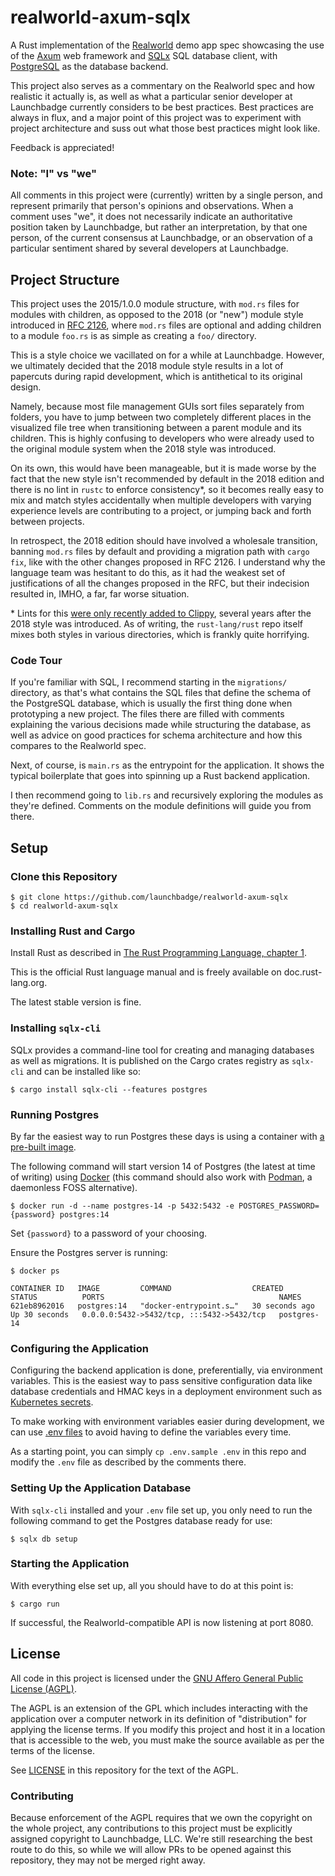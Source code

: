 # realworld-axum-sqlx
A Rust implementation of the [Realworld] demo app spec showcasing the use of the [Axum] web framework and [SQLx]
SQL database client, with [PostgreSQL] as the database backend.

This project also serves as a commentary on the Realworld spec and how realistic it actually is, as well as
what a particular senior developer at Launchbadge currently considers to be best practices. Best practices are always
in flux, and a major point of this project was to experiment with project architecture and suss out what those
best practices might look like.

Feedback is appreciated!

### Note: "I" vs "we"

All comments in this project were (currently) written by a single person, and represent primarily that person's opinions
and observations. When a comment uses "we", it does not necessarily indicate an authoritative position taken by 
Launchbadge, but rather an interpretation, by that one person, of the current consensus at Launchbadge, 
or an observation of a particular sentiment shared by several developers at Launchbadge.

[Realworld]: https://gothinkster.github.io/realworld/
[Axum]: https://github.com/tokio-rs/axum/
[SQLX]: https://github.com/launchbadge/sqlx/
[PostgreSQL]: https://www.postgresql.org/

## Project Structure

This project uses the 2015/1.0.0 module structure, with `mod.rs` files for modules with children,
as opposed to the 2018 (or "new") module style introduced in [RFC 2126], where `mod.rs` files are optional
and adding children to a module `foo.rs` is as simple as creating a `foo/` directory. 

This is a style choice we vacillated on for a while at Launchbadge. However, we ultimately decided that the 2018
module style results in a lot of papercuts during rapid development, which is antithetical to its original design.

Namely, because most file management GUIs sort files separately from folders, you have to jump between two completely
different places in the visualized file tree when transitioning between a parent module and its children. This is highly
confusing to developers who were already used to the original module system when the 2018 style was introduced.

On its own, this would have been manageable, but it is made worse by the fact that the new style isn't
recommended by default in the 2018 edition and there is no lint in `rustc` to enforce consistency*, so it becomes really 
easy to mix and match styles accidentally when multiple developers with varying experience levels are contributing to a 
project, or jumping back and forth between projects.

In retrospect, the 2018 edition should have involved a wholesale transition, banning `mod.rs` files by default and
providing a migration path with `cargo fix`, like with the other changes proposed in RFC 2126. 
I understand why the language team was hesitant to do this, as it had the weakest set of justifications of all
the changes proposed in the RFC, but their indecision resulted in, IMHO, a far, far worse situation.

\* Lints for this [were only recently added to Clippy][Clippy mod_module_files], 
several years after the 2018 style was introduced. As of writing, the `rust-lang/rust` repo itself mixes both
styles in various directories, which is frankly quite horrifying.

[RFC 2126]: https://github.com/rust-lang/rfcs/blob/master/text/2126-path-clarity.md#the-modrs-file
[Clippy mod_module_files]: https://github.com/rust-lang/rust-clippy/blob/master/clippy_lints/src/module_style.rs#L35

### Code Tour

If you're familiar with SQL, I recommend starting in the `migrations/` directory, as that's what contains the SQL files
that define the schema of the PostgreSQL database, which is usually the first thing done when prototyping a new project. 
The files there are filled with comments explaining the various decisions made while structuring the database,
as well as advice on good practices for schema architecture and how this compares to the Realworld spec.

Next, of course, is `main.rs` as the entrypoint for the application. It shows the typical boilerplate that goes
into spinning up a Rust backend application.

I then recommend going to `lib.rs` and recursively exploring the modules as they're defined.
Comments on the module definitions will guide you from there.

[`clap`]: https://github.com/clap-rs/clap/

## Setup

### Clone this Repository

```shell
$ git clone https://github.com/launchbadge/realworld-axum-sqlx
$ cd realworld-axum-sqlx
```

### Installing Rust and Cargo

Install Rust as described in [The Rust Programming Language, chapter 1](https://doc.rust-lang.org/book/ch01-01-installation.html).

This is the official Rust language manual and is freely available on doc.rust-lang.org.

The latest stable version is fine.


### Installing `sqlx-cli`

SQLx provides a command-line tool for creating and managing databases as well as migrations. It is published
on the Cargo crates registry as `sqlx-cli` and can be installed like so:

```shell
$ cargo install sqlx-cli --features postgres
```

### Running Postgres

By far the easiest way to run Postgres these days is using a container with [a pre-built image][docker-postgres].

The following command will start version 14 of Postgres (the latest at time of writing) using [Docker] 
(this command should also work with [Podman], a daemonless FOSS alternative).

```shell
$ docker run -d --name postgres-14 -p 5432:5432 -e POSTGRES_PASSWORD={password} postgres:14
```

Set `{password}` to a password of your choosing.

Ensure the Postgres server is running:
```shell
$ docker ps
```
```shell
CONTAINER ID   IMAGE         COMMAND                  CREATED          STATUS          PORTS                                       NAMES
621eb8962016   postgres:14   "docker-entrypoint.s…"   30 seconds ago   Up 30 seconds   0.0.0.0:5432->5432/tcp, :::5432->5432/tcp   postgres-14
```

[docker-postgres]: https://hub.docker.com/_/postgres
[Docker]: https://www.docker.com/
[Podman]: https://podman.io/

### Configuring the Application

Configuring the backend application is done, preferentially, via environment variables. This is the easiest way
to pass sensitive configuration data like database credentials and HMAC keys in a deployment environment such as 
[Kubernetes secrets].

To make working with environment variables easier during development, we can use [.env files] to avoid having
to define the variables every time.

As a starting point, you can simply `cp .env.sample .env` in this repo and modify the `.env` file as described by
the comments there.

[Kubernetes secrets]: https://kubernetes.io/docs/concepts/configuration/secret/
[.env files]: https://github.com/dotenv-rs/dotenv

### Setting Up the Application Database

With `sqlx-cli` installed and your `.env` file set up, you only need to run the following command to get the
Postgres database ready for use:

```
$ sqlx db setup
```

### Starting the Application

With everything else set up, all you should have to do at this point is:

```
$ cargo run
```

If successful, the Realworld-compatible API is now listening at port 8080.

## License

All code in this project is licensed under the [GNU Affero General Public License (AGPL)][AGPL]. 

The AGPL is an extension of the GPL which includes interacting with the application over a computer network in its 
definition of "distribution" for applying the license terms. If you modify this project and host it in a location that
is accessible to the web, you must make the source available as per the terms of the license.

See [LICENSE](LICENSE) in this repository for the text of the AGPL.

[AGPL]: https://www.gnu.org/licenses/agpl-3.0.en.html

### Contributing

Because enforcement of the AGPL requires that we own the copyright on the whole project, any contributions
to this project must be explicitly assigned copyright to Launchbadge, LLC. We're still researching the best
route to do this, so while we will allow PRs to be opened against this repository, they may not be merged right away.
